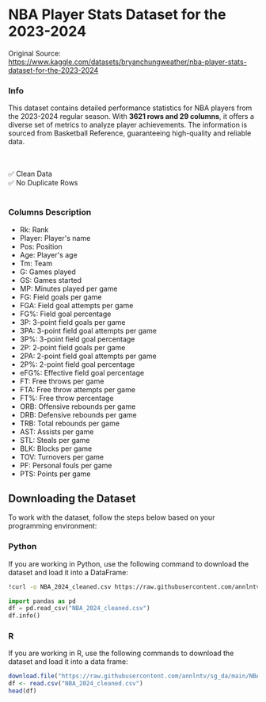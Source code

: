 # NBA Player Stats Dataset for the 2023-2024
Original Source: https://www.kaggle.com/datasets/bryanchungweather/nba-player-stats-dataset-for-the-2023-2024

<h3>Info</h3>
This dataset contains detailed performance statistics for NBA players from the 2023-2024 regular season. With <b>3621 rows and 29 columns</b>, it offers a diverse set of metrics to analyze player achievements. The information is sourced from Basketball Reference, guaranteeing high-quality and reliable data.

<br><br>
✅ Clean Data
<br>
✅ No Duplicate Rows
<br><br>

<h3>Columns Description</h3>
<ul>
<li>Rk: Rank</li>
<li>Player: Player's name</li>
<li>Pos: Position</li>
<li>Age: Player's age</li>
<li>Tm: Team</li>
<li>G: Games played</li>
<li>GS: Games started</li>
<li>MP: Minutes played per game</li>
<li>FG: Field goals per game</li>
<li>FGA: Field goal attempts per game</li>
<li>FG%: Field goal percentage</li>
<li>3P: 3-point field goals per game</li>
<li>3PA: 3-point field goal attempts per game</li>
<li>3P%: 3-point field goal percentage</li>
<li>2P: 2-point field goals per game</li>
<li>2PA: 2-point field goal attempts per game</li>
<li>2P%: 2-point field goal percentage</li>
<li>eFG%: Effective field goal percentage</li>
<li>FT: Free throws per game</li>
<li>FTA: Free throw attempts per game</li>
<li>FT%: Free throw percentage</li>
<li>ORB: Offensive rebounds per game</li>
<li>DRB: Defensive rebounds per game</li>
<li>TRB: Total rebounds per game</li>
<li>AST: Assists per game</li>
<li>STL: Steals per game</li>
<li>BLK: Blocks per game</li>
<li>TOV: Turnovers per game</li>
<li>PF: Personal fouls per game</li>
<li>PTS: Points per game</li>
</ul>

## Downloading the Dataset

To work with the dataset, follow the steps below based on your programming environment:

### Python
If you are working in Python, use the following command to download the dataset and load it into a DataFrame:

```bash
!curl -o NBA_2024_cleaned.csv https://raw.githubusercontent.com/annlntv/sg_da/main/NBA_2024_cleaned.csv
```

```python
import pandas as pd
df = pd.read_csv("NBA_2024_cleaned.csv")
df.info()
```
### R
If you are working in R, use the following commands to download the dataset and load it into a data frame:
```R
download.file("https://raw.githubusercontent.com/annlntv/sg_da/main/NBA_2024_cleaned.csv", "NBA_2024_cleaned.csv")
df <- read.csv("NBA_2024_cleaned.csv")
head(df)
```

